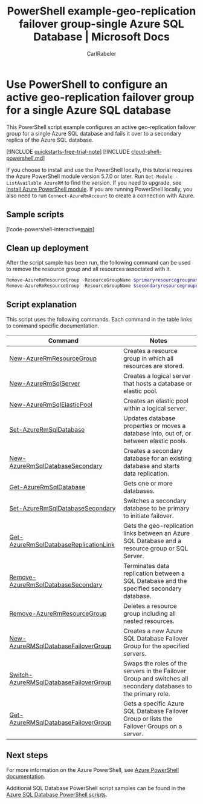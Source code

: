 ﻿---
title: PowerShell example-geo-replication failover group-single Azure SQL Database | Microsoft Docs
description: Azure PowerShell example script to set up active geo-replication failover group for a single Azure SQL database and fail it over.
services: sql-database
ms.service: sql-database
ms.subservice: high-availability
ms.custom: 
ms.devlang: PowerShell
ms.topic: sample
author: CarlRabeler
ms.author: carlrab
ms.reviewer:
manager: craigg
ms.date: 09/07/2018
---
# Use PowerShell to configure an active geo-replication failover group for a single Azure SQL database

This PowerShell script example configures an active geo-replication failover group for a single Azure SQL database and fails it over to a secondary replica of the Azure SQL database.

[!INCLUDE [quickstarts-free-trial-note](../../../includes/quickstarts-free-trial-note.md)]
[!INCLUDE [cloud-shell-powershell.md](../../../includes/cloud-shell-powershell.md)]

If you choose to install and use the PowerShell locally, this tutorial requires the Azure PowerShell module version 5.7.0 or later. Run `Get-Module -ListAvailable AzureRM` to find the version. If you need to upgrade, see [Install Azure PowerShell module](/powershell/azure/install-azurerm-ps). If you are running PowerShell locally, you also need to run `Connect-AzureRmAccount` to create a connection with Azure.

## Sample scripts

[!code-powershell-interactive[main](../../../powershell_scripts/sql-database/setup-geodr-and-failover/setup-geodr-and-failover-database-failover-group.ps1?highlight=19-22 "Set up failover group for single database")]

## Clean up deployment

After the script sample has been run, the following command can be used to remove the resource group and all resources associated with it.

```powershell
Remove-AzureRmResourceGroup -ResourceGroupName $primaryresourcegroupname
Remove-AzureRmResourceGroup -ResourceGroupName $secondaryresourcegroupname
```

## Script explanation

This script uses the following commands. Each command in the table links to command specific documentation.

| Command | Notes |
|---|---|
| [New-AzureRmResourceGroup](/powershell/module/azurerm.resources/new-azurermresourcegroup) | Creates a resource group in which all resources are stored. |
| [New-AzureRmSqlServer](/powershell/module/azurerm.sql/new-azurermsqlserver) | Creates a logical server that hosts a database or elastic pool. |
| [New-AzureRmSqlElasticPool](/powershell/module/azurerm.sql/new-azurermsqlelasticpool) | Creates an elastic pool within a logical server. |
| [Set-AzureRmSqlDatabase](/powershell/module/azurerm.sql/set-azurermsqldatabase) | Updates database properties or moves a database into, out of, or between elastic pools. |
| [New-AzureRmSqlDatabaseSecondary](/powershell/module/azurerm.sql/new-azurermsqldatabasesecondary)| Creates a secondary database for an existing database and starts data replication. |
| [Get-AzureRmSqlDatabase](/powershell/module/azurerm.sql/get-azurermsqldatabase)| Gets one or more databases. |
| [Set-AzureRmSqlDatabaseSecondary](/powershell/module/azurerm.sql/set-azurermsqldatabasesecondary)| Switches a secondary database to be primary to initiate failover.|
| [Get-AzureRmSqlDatabaseReplicationLink](/powershell/module/azurerm.sql/get-azurermsqldatabasereplicationlink) | Gets the geo-replication links between an Azure SQL Database and a resource group or SQL Server. |
| [Remove-AzureRmSqlDatabaseSecondary](/powershell/module/azurerm.sql/remove-azurermsqldatabasesecondary) | Terminates data replication between a SQL Database and the specified secondary database. |
| [Remove-AzureRmResourceGroup](/powershell/module/azurerm.resources/remove-azurermresourcegroup) | Deletes a resource group including all nested resources. |
| [New-AzureRMSqlDatabaseFailoverGroup](/powershell/module/azurerm.sql/new-azurermsqldatabasefailovergroup) | Creates a new Azure SQL Database Failover Group for the specified servers. |
| [Switch-AzureRMSqlDatabaseFailoverGroup](/powershell/module/azurerm.sql/switch-azurermsqldatabasefailovergroup) | Swaps the roles of the servers in the Failover Group and switches all secondary databases to the primary role. |
| [Get-AzureRMSqlDatabaseFailoverGroup](/powershell/module/azurerm.sql/get-azurermsqldatabasefailovergroup) | Gets a specific Azure SQL Database Failover Group or lists the Failover Groups on a server. |

## Next steps

For more information on the Azure PowerShell, see [Azure PowerShell documentation](/powershell/azure/overview).

Additional SQL Database PowerShell script samples can be found in the [Azure SQL Database PowerShell scripts](../sql-database-powershell-samples.md).
